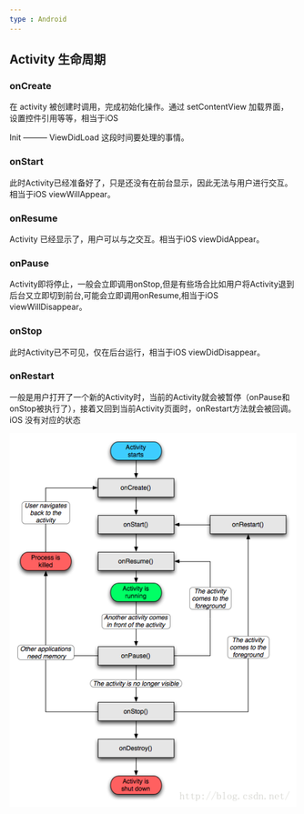```yaml
---
type : Android
---
```




## Activity 生命周期

### onCreate

在 activity 被创建时调用，完成初始化操作。通过 setContentView 加载界面，设置控件引用等等，相当于iOS 

Init ——— ViewDidLoad 这段时间要处理的事情。

### onStart

此时Activity已经准备好了，只是还没有在前台显示，因此无法与用户进行交互。相当于iOS viewWillAppear。

### onResume

Activity 已经显示了，用户可以与之交互。相当于iOS viewDidAppear。

### onPause

Activity即将停止，一般会立即调用onStop,但是有些场合比如用户将Activity退到后台又立即切到前台,可能会立即调用onResume,相当于iOS viewWillDisappear。

### onStop

此时Activity已不可见，仅在后台运行，相当于iOS viewDidDisappear。

### onRestart

一般是用户打开了一个新的Activity时，当前的Activity就会被暂停（onPause和onStop被执行了），接着又回到当前Activity页面时，onRestart方法就会被回调。 iOS 没有对应的状态



![生命周期](https://github.com/xxdzyyh/static/blob/8647a4129ac0a666923d98fff029acafa703a992/android/20160717151833576.png?raw=true)





